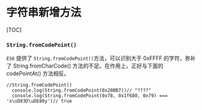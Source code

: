 # 字符串新增方法



[TOC]



### `String.fromCodePoint()`

`ES6` 提供了 `String.fromCodePoint()`方法，可以识别大于 0xFFFF 的字符，弥补了 String.fromCharCode() 方法的不足。在作用上，正好与下面的 codePointAt() 方法相反。

```
//String.fromCodePoint()
  console.log(String.fromCodePoint(0x20BB7))// "????"
  console.log(String.fromCodePoint(0x78, 0x1f680, 0x79) === 'x\uD83D\uDE80y')// true
```

